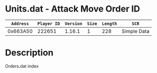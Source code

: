 # Units.dat - Attack Move Order ID

| `Address` | `Player ID` | `Version` | `Size` | `Length` | `SCR` |
| ---------- | ----------- | --------- | ------ | -------- | ---- |
| 0x663A50 | 222651 | 1.16.1 | 1 | 228 | Simple Data |

# Description

Orders.dat index